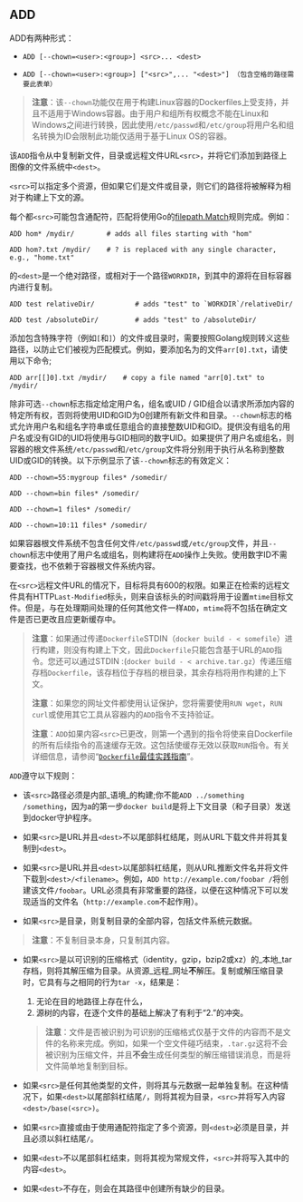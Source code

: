 ## ADD

ADD有两种形式：

* `ADD [--chown=<user>:<group>] <src>... <dest>`

* `ADD [--chown=<user>:<group>] ["<src>",... "<dest>"] （包含空格的路径需要此表单）`

> **注意**：该`--chown`功能仅在用于构建Linux容器的Dockerfiles上受支持，并且不适用于Windows容器。由于用户和组所有权概念不能在Linux和Windows之间进行转换，因此使用`/etc/passwd`和`/etc/group`将用户名和组名转换为ID会限制此功能仅适用于基于Linux OS的容器。

该`ADD`指令从中复制新文件，目录或远程文件URL`<src>`，并将它们添加到路径上图像的文件系统中`<dest>`。

`<src>`可以指定多个资源，但如果它们是文件或目录，则它们的路径将被解释为相对于构建上下文的源。

每个都`<src>`可能包含通配符，匹配将使用Go的[filepath.Match](http://golang.org/pkg/path/filepath#Match)规则完成。例如：

```
ADD hom* /mydir/        # adds all files starting with "hom"

ADD hom?.txt /mydir/    # ? is replaced with any single character, e.g., "home.txt"
```

的`<dest>`是一个绝对路径，或相对于一个路径`WORKDIR`，到其中的源将在目标容器内进行复制。

    ADD test relativeDir/          # adds "test" to `WORKDIR`/relativeDir/

    ADD test /absoluteDir/         # adds "test" to /absoluteDir/

添加包含特殊字符（例如`[`和`]`）的文件或目录时，需要按照Golang规则转义这些路径，以防止它们被视为匹配模式。例如，要添加名为的文件`arr[0].txt`，请使用以下命令;

```
ADD arr[[]0].txt /mydir/    # copy a file named "arr[0].txt" to /mydir/
```

除非可选`--chown`标志指定给定用户名，组名或UID / GID组合以请求所添加内容的特定所有权，否则将使用UID和GID为0创建所有新文件和目录。`--chown`标志的格式允许用户名和组名字符串或任意组合的直接整数UID和GID。提供没有组名的用户名或没有GID的UID将使用与GID相同的数字UID。如果提供了用户名或组名，则容器的根文件系统`/etc/passwd`和`/etc/group`文件将分别用于执行从名称到整数UID或GID的转换。以下示例显示了该`--chown`标志的有效定义：

```
ADD --chown=55:mygroup files* /somedir/

ADD --chown=bin files* /somedir/

ADD --chown=1 files* /somedir/

ADD --chown=10:11 files* /somedir/
```

如果容器根文件系统不包含任何文件`/etc/passwd`或`/etc/group`文件，并且`--chown`标志中使用了用户名或组名，则构建将在`ADD`操作上失败。使用数字ID不需要查找，也不依赖于容器根文件系统内容。

在`<src>`远程文件URL的情况下，目标将具有600的权限。如果正在检索的远程文件具有HTTP`Last-Modified`标头，则来自该标头的时间戳将用于设置`mtime`目标文件。但是，与在处理期间处理的任何其他文件一样`ADD`，`mtime`将不包括在确定文件是否已更改且应更新缓存中。

> **注意**：如果通过传递`Dockerfile`STDIN（`docker build - < somefile`）进行构建，则没有构建上下文，因此`Dockerfile`只能包含基于URL的`ADD`指令。您还可以通过STDIN :\(`docker build - < archive.tar.gz`）传递压缩存档`Dockerfile`，该存档位于存档的根目录，其余存档将用作构建的上下文。
>
> **注意**：如果您的网址文件都使用认证保护，您将需要使用`RUN wget`，`RUN curl`或使用其它工具从容器内的`ADD`指令不支持验证。
>
> **注意**：`ADD`如果内容`<src>`已更改，则第一个遇到的指令将使来自Dockerfile的所有后续指令的高速缓存无效。这包括使缓存无效以获取`RUN`指令。有关详细信息，请参阅“[`Dockerfile`最佳实践指南](https://docs.docker.com/engine/userguide/eng-image/dockerfile_best-practices/#/build-cache)”。

`ADD`遵守以下规则：

* 该`<src>`路径必须是内部_语境_的构建;你不能`ADD ../something /something`，因为a的第一步`docker build`是将上下文目录（和子目录）发送到docker守护程序。

* 如果`<src>`是URL并且`<dest>`不以尾部斜杠结尾，则从URL下载文件并将其复制到`<dest>`。

* 如果`<src>`是URL并且`<dest>`以尾部斜杠结尾，则从URL推断文件名并将文件下载到`<dest>/<filename>`。例如，`ADD http://example.com/foobar /`将创建该文件`/foobar`。URL必须具有非常重要的路径，以便在这种情况下可以发现适当的文件名（`http://example.com`不起作用）。

* 如果`<src>`是目录，则复制目录的全部内容，包括文件系统元数据。

> **注意**：不复制目录本身，只复制其内容。

* 如果`<src>`是以可识别的压缩格式（identity，gzip，bzip2或xz）的_本地\_tar存档，则将其解压缩为目录。从资源_远程\_网址**不**解压。复制或解压缩目录时，它具有与之相同的行为`tar -x`，结果是：

  1. 无论在目的地路径上存在什么，
  2. 源树的内容，在逐个文件的基础上解决了有利于“2.”的冲突。

  > **注意**：文件是否被识别为可识别的压缩格式仅基于文件的内容而不是文件的名称来完成。例如，如果一个空文件碰巧结束，`.tar.gz`这将不会被识别为压缩文件，并且**不会**生成任何类型的解压缩错误消息，而是将文件简单地复制到目标。

* 如果`<src>`是任何其他类型的文件，则将其与元数据一起单独复制。在这种情况下，如果`<dest>`以尾部斜杠结尾`/`，则将其视为目录，`<src>`并将写入内容`<dest>/base(<src>)`。

* 如果`<src>`直接或由于使用通配符指定了多个资源，则`<dest>`必须是目录，并且必须以斜杠结尾`/`。

* 如果`<dest>`不以尾部斜杠结束，则将其视为常规文件，`<src>`并将写入其中的内容`<dest>`。

* 如果`<dest>`不存在，则会在其路径中创建所有缺少的目录。



